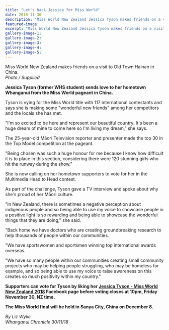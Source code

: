 ```yaml
---
title: "Let's back Jessica for Miss World"
date: 2018-11-30
description: "Miss World New Zealand Jessica Tyson makes friends on a visit to Old Town Hainan in China..."
featured-image: 
excerpt: "Miss World New Zealand Jessica Tyson makes friends on a visit to Old Town Hainan in China."
gallery-image-1: 
gallery-image-2: 
gallery-image-3: 
gallery-image-4: 
gallery-image-5: 
---
```


<p><span>Miss World New Zealand<span>&nbsp;</span>makes friends on a visit to Old Town Hainan in China. <br /><em>Photo / Supplied</em></span></p>
<p class="element element-paragraph"><strong>Jessica Tyson (former WHS student) sends love to her hometown Whanganui from the Miss World pageant in China.</strong></p>
<p class="element element-paragraph">Tyson is vying for the Miss World title with 117 international contestants and says she is making some "wonderful new friends" among her competitors and the locals she has met.</p>
<p class="element element-paragraph">"I'm so excited to be here and represent our beautiful country. It's been a huge dream of mine to come here so I'm living my dream," she says.</p>
<p class="element element-paragraph">The 25-year-old Māori Television reporter and presenter made the top 30 in the Top Model competition at the pageant.</p>
<p class="element element-paragraph">"Being chosen was such a huge honour for me because I know how difficult it is to place in this section, considering there were 120 stunning girls who hit the runway during the show."</p>
<p class="element element-paragraph">She is now calling on her hometown supporters to vote for her in the Multimedia Head to Head contest.</p>
<p class="element element-paragraph">As part of the challenge, Tyson gave a TV interview and spoke about why she's proud of her Māori culture.</p>
<p class="element element-paragraph">"In New Zealand, there is sometimes a negative perception about indigenous people and so being able to use my voice to showcase people in a positive light is so rewarding and being able to showcase the wonderful things that they are doing," she said.</p>
<p class="element element-paragraph">"Back home we have doctors who are creating groundbreaking research to help thousands of people within our communities.</p>
<p class="element element-paragraph">"We have sportswomen and sportsmen winning top international awards overseas.</p>
<p class="element element-paragraph">"We have so many people within our communities creating small community projects who may be helping people struggling, who may be homeless for example, and so being able to use my voice to raise awareness on this creates so much positivity within my country."</p>
<p class="element element-paragraph"><strong>Supporters can vote for Tyson by liking her&nbsp;<a href="https://www.facebook.com/JessTyson8/" target="_blank">Jessica Tyson - Miss World New Zealand 2018</a>&nbsp;Facebook page before voting closes at 10pm, Friday November 30, NZ time.</strong></p>
<p class="element element-paragraph"><strong>The Miss World final will be held in Sanya City, China on December 8.</strong></p>
<p><em>By Liz Wylie</em><br /><em>Whanganui Chronicle 30/11/18</em></p>

